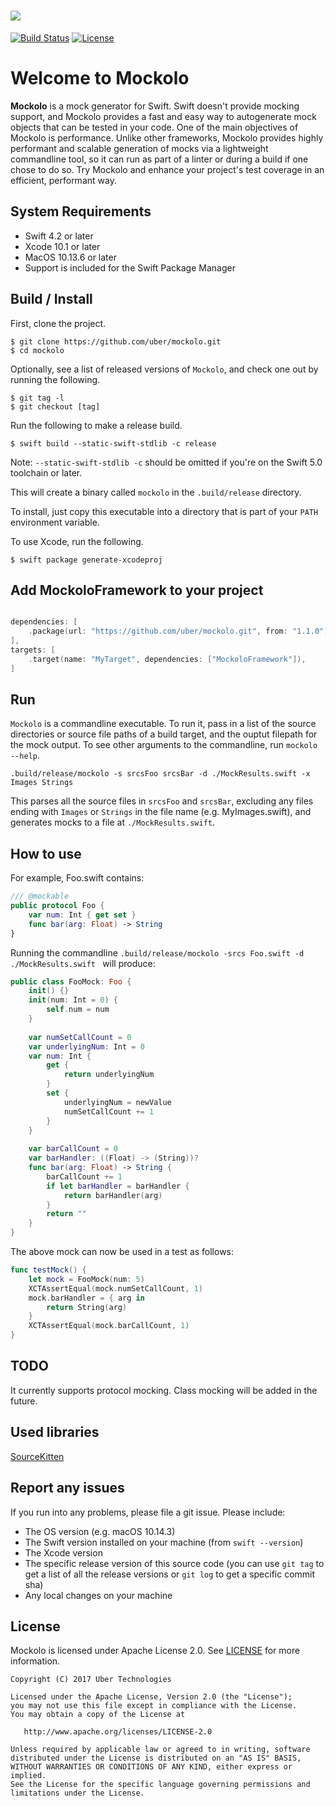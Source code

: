 # ![](Images/logo.png)
[![Build Status](https://travis-ci.com/uber/mockolo.svg?token=xLqK5hKgjQBvRErSp7Wk&branch=master)](https://travis-ci.com/uber/mockolo.svg?token=xLqK5hKgjQBvRErSp7Wk&branch=master)
[![License](https://img.shields.io/badge/License-Apache%202.0-blue.svg)](https://opensource.org/licenses/Apache-2.0)


# Welcome to Mockolo

**Mockolo** is a mock generator for Swift. Swift doesn't provide mocking support, and Mockolo provides a fast and easy way to autogenerate mock objects that can be tested in your code. One of the main objectives of Mockolo is performance.  Unlike other frameworks, Mockolo provides highly performant and scalable generation of mocks via a lightweight commandline tool, so it can  run as part of a linter or during a build if one chose to do so. Try Mockolo and enhance your project's test coverage in an efficient, performant way. 


## System Requirements 

* Swift 4.2 or later
* Xcode 10.1 or later
* MacOS 10.13.6 or later
* Support is included for the Swift Package Manager


## Build / Install

First, clone the project. 

```
$ git clone https://github.com/uber/mockolo.git
$ cd mockolo
```

Optionally, see a list of released versions of `Mockolo`, and check one out by running the following. 

```
$ git tag -l
$ git checkout [tag]
```

Run the following to make a release build. 

```
$ swift build --static-swift-stdlib -c release
```
Note: `--static-swift-stdlib -c` should be omitted if you're on the Swift 5.0 toolchain or later.

This will create a binary called `mockolo` in the `.build/release` directory.

To install, just copy this executable into a directory that is part of your `PATH` environment variable.


To use Xcode, run the following. 

```
$ swift package generate-xcodeproj 
```


## Add MockoloFramework to your project 

```swift

dependencies: [
    .package(url: "https://github.com/uber/mockolo.git", from: "1.1.0"),
],
targets: [
    .target(name: "MyTarget", dependencies: ["MockoloFramework"]),
]

```


## Run

`Mockolo` is a commandline executable. To run it, pass in a list of the source directories or source file paths of a build target, and the ouptut filepath for the mock output. To see other arguments to the commandline, run `mockolo --help`.

```
.build/release/mockolo -s srcsFoo srcsBar -d ./MockResults.swift -x Images Strings
```

This parses all the source files in `srcsFoo` and `srcsBar`, excluding any files ending with `Images` or `Strings` in the file name (e.g. MyImages.swift), and generates mocks to a file at `./MockResults.swift`. 


## How to use 

For example, Foo.swift contains: 

```swift 
/// @mockable
public protocol Foo { 
    var num: Int { get set }
    func bar(arg: Float) -> String
}
```

Running the commandline ```.build/release/mockolo -srcs Foo.swift -d ./MockResults.swift ``` will produce: 

```swift 
public class FooMock: Foo { 
    init() {}
    init(num: Int = 0) {
        self.num = num
    }
    
    var numSetCallCount = 0
    var underlyingNum: Int = 0
    var num: Int {
        get {
            return underlyingNum
        }
        set {
            underlyingNum = newValue
            numSetCallCount += 1
        }
    }
    
    var barCallCount = 0
    var barHandler: ((Float) -> (String))?
    func bar(arg: Float) -> String {
        barCallCount += 1
        if let barHandler = barHandler {
            return barHandler(arg)
        }
        return ""
    }
}
```

The above mock can now be used in a test as follows: 

```swift 
func testMock() {
    let mock = FooMock(num: 5) 
    XCTAssertEqual(mock.numSetCallCount, 1) 
    mock.barHandler = { arg in 
        return String(arg)
    }
    XCTAssertEqual(mock.barCallCount, 1) 
}
```


## TODO
It currently supports protocol mocking.  Class mocking will be added in the future. 


## Used libraries 

[SourceKitten](https://github.com/jpsim/SourceKitten)


## Report any issues

If you run into any problems, please file a git issue. Please include:

* The OS version (e.g. macOS 10.14.3)
* The Swift version installed on your machine (from `swift --version`)
* The Xcode version 
* The specific release version of this source code (you can use `git tag` to get a list of all the release versions or `git log` to get a specific commit sha)
* Any local changes on your machine 



## License

Mockolo is licensed under Apache License 2.0. See [LICENSE](LICENSE.txt) for more information.

    Copyright (C) 2017 Uber Technologies

    Licensed under the Apache License, Version 2.0 (the "License");
    you may not use this file except in compliance with the License.
    You may obtain a copy of the License at

       http://www.apache.org/licenses/LICENSE-2.0

    Unless required by applicable law or agreed to in writing, software
    distributed under the License is distributed on an "AS IS" BASIS,
    WITHOUT WARRANTIES OR CONDITIONS OF ANY KIND, either express or implied.
    See the License for the specific language governing permissions and
    limitations under the License.
